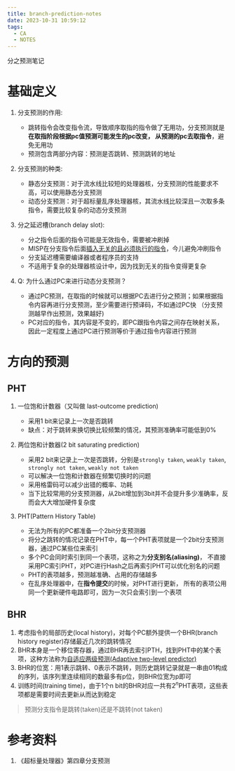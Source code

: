 ```yaml
---
title: branch-prediction-notes
date: 2023-10-31 10:59:12
tags:
  - CA
  - NOTES
---
```


分之预测笔记

<!--more-->

# 基础定义

1. 分支预测的作用:

   - 跳转指令会改变指令流，导致顺序取指的指令做了无用功，分支预测就是**在取指阶段根据pc值预测可能发生的pc改变，
     从预测的pc去取指令**，避免无用功
   - 预测包含两部分内容：预测是否跳转、预测跳转的地址

2. 分支预测的种类:

   - 静态分支预测：对于流水线比较短的处理器核，分支预测的性能要求不高，可以使用静态分支预测
   - 动态分支预测：对于超标量乱序处理器核，其流水线比较深且一次取多条指令，需要比较复杂的动态分支预测

3. 分之延迟槽(branch delay slot):

   - 分之指令后面的指令可能是无效指令，需要被冲刷掉
   - MISP在分支指令后面<u>插入无关的且必须执行的指令</u>，今儿避免冲刷指令
   - 分支延迟槽需要编译器或者程序员的支持
   - 不适用于复杂的处理器核设计中，因为找到无关的指令变得更复杂

4. Q: 为什么通过PC来进行动态分支预测？
   - 通过PC预测，在取指的时候就可以根据PC去进行分之预测；如果根据指令内容再进行分支预测，至少需要进行预译码，不如通过PC快
     （分支预测越早作出预测，效果越好)
   - PC对应的指令，其内容是不变的，即PC跟指令内容之间存在映射关系，因此一定程度上通过PC进行预测等价于通过指令内容进行预测

# 方向的预测

## PHT

1. 一位饱和计数器（又叫做 last-outcome prediction)
   - 采用1 bit来记录上一次是否跳转
   - 缺点：对于跳转来换切换比较频繁的情况，其预测准确率可能低到0% 

2. 两位饱和计数器(2 bit saturating prediction)
   - 采用2 bit来记录上一次是否跳转，分别是`strongly taken`, `weakly taken`, `strongly not taken`, `weakly not taken`
   - 可以解决一位饱和计数器在频繁切换时的问题
   - 采用格雷码可以减少出错的概率、功耗
   - 当下比较常用的分支预测器，从2bit增加到3bit并不会提升多少准确率，反而会大大增加硬件复杂度

3. PHT(Pattern History Table)   
   - 无法为所有的PC都准备一个2bit分支预测器
   - 将分之跳转的情况记录在PHT中，每一个PHT表项就是一个2bit分支预测器，通过PC某些位来索引
   - 多个PC会同时索引到同一个表项，这称之为**分支别名(aliasing)**，
     不直接采用PC索引PHT，对PC进行Hash之后再索引PHT可以优化别名的问题 
   - PHT的表项越多，预测越准确、占用的存储越多
   - 在乱序处理器中，在**指令提交**的时候，对PHT进行更新，
     所有的表项公用同一个更新硬件电路即可，因为一次只会索引到一个表项
  
## BHR

1. 考虑指令的局部历史(local history)，对每个PC额外提供一个BHR(branch history register)存储最近几次的跳转情况
2. BHR本身是一个移位寄存器，通过BHR再去索引PTH，找到PHT中的某个表项，这种方法称为<u>自适应两级预测(Adaptive two-level predictor)</u>
3. BHR的位宽：用1表示跳转、0表示不跳转，则历史跳转记录就是一串由01构成的序列，该序列里连续相同的数最多有p位，则BHR位宽为p即可
4. 训练时间(training time)，由于1个n bit的BHR对应一共有$2^n$PHT表项，这些表项都是需要时间去更新从而达到稳定
   

> 预测分支指令是跳转(taken)还是不跳转(not taken)

# 参考资料

1. 《超标量处理器》第四章分支预测
